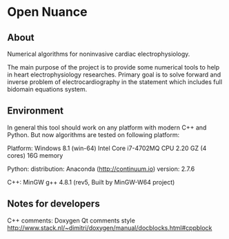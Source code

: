 Open Nuance
===========

About
-----
Numerical algorithms for noninvasive cardiac electrophysiology.

The main purpose of the project is to provide some numerical tools to help in heart electrophysiology researches. Primary goal is to solve forward and inverse problem of electrocardiography in the statement which includes full bidomain equations system.

Environment
-----------

In general this tool should work on any platform with modern C++ and Python. But now algorithms are tested on following platform:

Platform:
    Windows 8.1 (win-64)
	Intel Core i7-4702MQ CPU 2.20 GZ (4 cores)
	16G memory

Python:
    distribution: Anaconda (http://continuum.io)
    version: 2.7.6

C++:
   MinGW g++ 4.8.1 (rev5, Built by MinGW-W64 project)

Notes for developers
--------------------

C++ comments:
    Doxygen Qt comments style
    http://www.stack.nl/~dimitri/doxygen/manual/docblocks.html#cppblock
